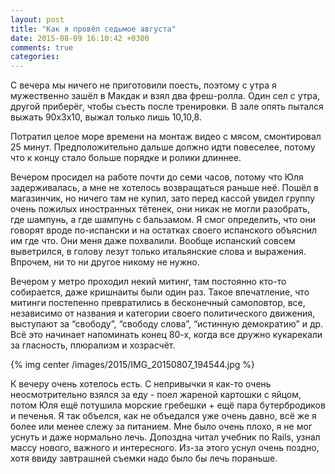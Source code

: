```yaml
---
layout: post
title: "Как я провёл седьмое августа"
date: 2015-08-09 16:10:42 +0300
comments: true
categories: 
---
```

С вечера мы ничего не приготовили поесть, поэтому с утра я мужественно зашёл в Макдак и взял два фреш-ролла. Один сел с утра, другой приберёг, чтобы съесть после тренировки. В зале опять пытался выжать 90х3х10, выжал только лишь 10,10,8.

Потратил целое море времени на монтаж видео с мясом, смонтировал 25 минут. Предположительно дальше должно идти повеселее, потому что к концу стало больше порядке и ролики длиннее.

Вечером просидел на работе почти до семи часов, потому что Юля задерживалась, а мне не хотелось возвращаться раньше неё. Пошёл в магазинчик, но ничего там не купил, зато перед кассой увидел группу очень пожилых иностранных тётенек, они никак не могли разобрать, где шампунь, а где шампунь с бальзамом. Я смог определить, что они говорят вроде по-испански и на остатках своего испанского объяснил им где что. Они меня даже похвалили. Вообще испанский совсем выветрился, в голову лезут только итальянские слова и выражения. Впрочем, ни то ни другое никому не нужно.

Вечером у метро проходил некий митинг, там постоянно кто-то собирается, даже кришнаиты были один раз. Такое впечатление, что митинги постепенно превратились в бесконечный самоповтор, все, независимо от названия и категории своего политического движения, выступают за “свободу”, “свободу слова”, “истинную демократию” и др. Всё это начинает напоминать конец 80-х, когда все дружно кукарекали за гласность, плюрализм и хозрасчёт.

{% img center /images/2015/IMG_20150807_194544.jpg %}

К вечеру очень хотелось есть. С непривычки я как-то очень неосмотрительно взялся за еду - поел жареной картошки с яйцом, потом Юля ещё потушила морские гребешки + ещё пара бутербродиков и печенья. Я так объелся, как не объедался уже очень давно, всё же я более или менее слежу за питанием. Мне было очень плохо, я не мог уснуть и даже нормально лечь. Допоздна читал учебник по Rails, узнал массу нового, важного и интересного. Из-за этого уснул очень поздно, хотя ввиду завтрашней съемки надо было бы лечь пораньше.